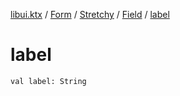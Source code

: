[libui.ktx](../../../index.md) / [Form](../../index.md) / [Stretchy](../index.md) / [Field](index.md) / [label](./label.md)

# label

`val label: String`